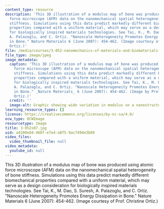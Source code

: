 ```yaml
---
content_type: resource
description: 'This 3D illustration of a modulus map of bone was produced using atomic
  force microscope (AFM) data on the nanomechanical spatial heterogeneity of bone
  stiffness. Simulations using this data predict markedly different biomechanical
  properties compared with a uniform material, which may serve as a design consideration
  for biologically inspired materials technologies. See Tai, K., M. Dao, S. Suresh,
  A. Palazoglu, and C. Ortiz. "Nanoscale Heterogeneity Promotes Energy Dissipation
  in Bone." Nature Materials 6 (June 2007): 454-462. (Image courtesy of Prof. Christine
  Ortiz.)'
file: /media/courses/3-052-nanomechanics-of-materials-and-biomaterials-spring-2007/a4200e84460fe7e4a8f59ac7494e3b69_3-052s07.jpg
file_type: image/jpeg
image_metadata:
  caption: 'This 3D illustration of a modulus map of bone was produced using atomic
    force microscope (AFM) data on the nanomechanical spatial heterogeneity of bone
    stiffness. Simulations using this data predict markedly different biomechanical
    properties compared with a uniform material, which may serve as a design consideration
    for biologically inspired materials technologies. See Tai, K., M. Dao, S. Suresh,
    A. Palazoglu, and C. Ortiz. "Nanoscale Heterogeneity Promotes Energy Dissipation
    in Bone." _Nature Materials_ 6 (June 2007): 454-462. (Image by Prof. Christine
    Ortiz.)'
  credit: ''
  image-alt: Graphic showing wide variation in modulus on a nanostructure level.
learning_resource_types: []
license: https://creativecommons.org/licenses/by-nc-sa/4.0/
ocw_type: OCWImage
resourcetype: Image
title: 3-052s07.jpg
uid: a4200e84-460f-e7e4-a8f5-9ac7494e3b69
video_files:
  video_thumbnail_file: null
video_metadata:
  youtube_id: null
---
```

This 3D illustration of a modulus map of bone was produced using atomic force microscope (AFM) data on the nanomechanical spatial heterogeneity of bone stiffness. Simulations using this data predict markedly different biomechanical properties compared with a uniform material, which may serve as a design consideration for biologically inspired materials technologies. See Tai, K., M. Dao, S. Suresh, A. Palazoglu, and C. Ortiz. "Nanoscale Heterogeneity Promotes Energy Dissipation in Bone." Nature Materials 6 (June 2007): 454-462. (Image courtesy of Prof. Christine Ortiz.)